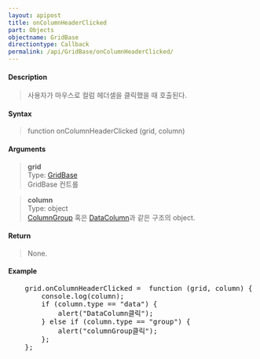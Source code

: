 ```yaml
---
layout: apipost
title: onColumnHeaderClicked
part: Objects
objectname: GridBase
directiontype: Callback
permalink: /api/GridBase/onColumnHeaderClicked/
---
```



#### Description

> 사용자가 마우스로 컬럼 헤더셀을 클릭했을 때 호출된다.  

#### Syntax

> function onColumnHeaderClicked (grid, column)  

#### Arguments

> **grid**  
> Type: [GridBase](/api/GridBase/)  
> GridBase 컨트롤  

> **column**  
> Type: object  
> [ColumnGroup](/api/types/ColumnGroup/) 혹은 [DataColumn](/api/types/DataColumn/)과 같은 구조의 object.  

#### Return

> None.  

#### Example

<pre class="prettyprint">
    grid.onColumnHeaderClicked =  function (grid, column) {
        console.log(column);  
        if (column.type == "data") {
            alert("DataColumn클릭");
        } else if (column.type == "group") {
            alert("columnGroup클릭");
        };
    };
</pre>

